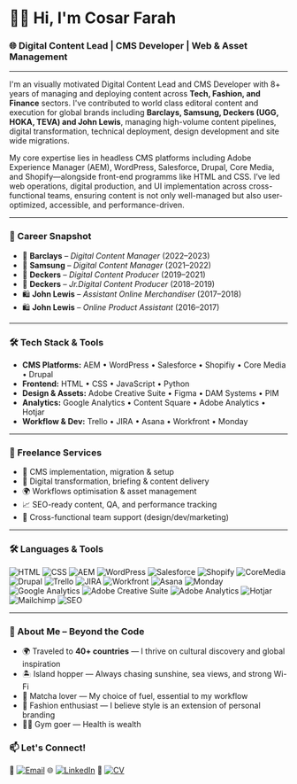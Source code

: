 # 👋🏾 Hi, I'm Cosar Farah

### 🌐 Digital Content Lead | CMS Developer | Web & Asset Management 

---

I'm an visually motivated Digital Content Lead and CMS Developer with 8+ years of managing and deploying content across **Tech, Fashion, and Finance** sectors. I've contributed to world class editoral content and execution for global brands including **Barclays, Samsung, Deckers (UGG, HOKA, TEVA) and John Lewis**, managing high-volume content pipelines, digital transformation, technical deployment, design development and site wide migrations.

My core expertise lies in headless CMS platforms including Adobe Experience Manager (AEM), WordPress, Salesforce, Drupal, Core Media, and Shopify—alongside front-end programms like HTML and CSS. I’ve led web operations, digital production, and UI implementation across cross-functional teams, ensuring content is not only well-managed but also user-optimized, accessible, and performance-driven.

---

### 💼 Career Snapshot
- 🏦 **Barclays** – *Digital Content Manager* (2022–2023)  
- 📱 **Samsung** – *Digital Content Manager* (2021–2022)  
- 👟 **Deckers** – *Digital Content Producer* (2019–2021)  
- 👟 **Deckers** – *Jr.Digital Content Producer* (2018–2019)  
- 🛍️ **John Lewis** – *Assistant Online Merchandiser* (2017–2018)  
- 🛍️ **John Lewis** – *Online Product Assistant* (2016–2017)

---

### 🛠️ Tech Stack & Tools
- **CMS Platforms:** AEM • WordPress • Salesforce • Shopifiy • Core Media • Drupal <br>
- **Frontend:** HTML • CSS • JavaScript • Python <br>
- **Design & Assets:** Adobe Creative Suite • Figma • DAM Systems • PIM <br>
- **Analytics:** Google Analytics • Content Square • Adobe Analytics • Hotjar <br>
- **Workflow & Dev:** Trello • JIRA • Asana • Workfront • Monday <br>

---

### 🧩 Freelance Services
- 🔧 CMS implementation, migration & setup  
- 🧠 Digital transformation, briefing & content delivery 
- 🌍 Workflows optimisation & asset management  
- 📈 SEO-ready content, QA, and performance tracking  
- 🎯 Cross-functional team support (design/dev/marketing)

---

### 🛠️ Languages & Tools
![HTML](https://img.shields.io/badge/-HTML5-E34F26?style=flat&logo=html5&logoColor=white)
![CSS](https://img.shields.io/badge/-CSS3-1572B6?style=flat&logo=css3&logoColor=white)
![AEM](https://img.shields.io/badge/-AEM-333?style=flat&logo=adobe&logoColor=white)
![WordPress](https://img.shields.io/badge/-WordPress-21759B?style=flat&logo=wordpress&logoColor=white)
![Salesforce](https://img.shields.io/badge/-Salesforce-00A1E0?style=flat&logo=salesforce&logoColor=white)
![Shopify](https://img.shields.io/badge/-Shopify-7AB55C?style=flat&logo=shopify&logoColor=white)
![CoreMedia](https://img.shields.io/badge/-CoreMedia-0F1941?style=flat&logo=data:image/svg+xml;base64,PHN2ZyB3aWR0aD0iMzAiIGhlaWdodD0iMzAiIHZpZXdCb3g9IjAgMCAzMCAzMCIgZmlsbD0ibm9uZSIgeG1sbnM9Imh0dHA6Ly93d3cudzMub3JnL3N2ZyI+PGNpcmNsZSBjeD0iMTUiIGN5PSIxNSIgcj0iMTUiIGZpbGw9IiMwRjE5NDEiIC8+PC9zdmc+)
![Drupal](https://img.shields.io/badge/-Drupal-0678BE?style=flat&logo=drupal&logoColor=white)
![Trello](https://img.shields.io/badge/-Trello-0052CC?style=flat&logo=trello&logoColor=white)
![JIRA](https://img.shields.io/badge/-JIRA-0052CC?style=flat&logo=jira&logoColor=white)
![Workfront](https://img.shields.io/badge/-Workfront-F04E23?style=flat&logo=workfront&logoColor=white)
![Asana](https://img.shields.io/badge/-Asana-273347?style=flat&logo=asana&logoColor=F06A6A)
![Monday](https://img.shields.io/badge/-Monday.com-111111?style=flat&logo=monday&logoColor=ffcc00)
![Google Analytics](https://img.shields.io/badge/-Google%20Analytics-E37400?style=flat&logo=googleanalytics&logoColor=white)
![Adobe Creative Suite](https://img.shields.io/badge/-Adobe-DA1F26?style=flat&logo=adobecreativecloud&logoColor=white)
![Adobe Analytics](https://img.shields.io/badge/-Adobe%20Analytics-2C2C2C?style=flat&logo=adobe&logoColor=white)
![Hotjar](https://img.shields.io/badge/-Hotjar-FD3A4A?style=flat&logo=hotjar&logoColor=white)
![Mailchimp](https://img.shields.io/badge/-Mailchimp-FFE01B?style=flat&logo=mailchimp&logoColor=000)
![SEO](https://img.shields.io/badge/-SEO-4CAF50?style=flat&logo=google&logoColor=white)


---

### 🌟 About Me – Beyond the Code

- 🌍 Traveled to **40+ countries** — I thrive on cultural discovery and global inspiration
- 🏝️ Island hopper — Always chasing sunshine, sea views, and strong Wi-Fi 
- 🍵 Matcha lover — My choice of fuel, essential to my workflow
- 👡 Fashion enthusiast — I believe style is an extension of personal branding
- 💪🏾 Gym goer — Health is wealth 

### 📫 Let's Connect!
📧 [![Email](https://img.shields.io/badge/Email-Cosar_F@hotmail.com-D14836?style=flat&logo=gmail&logoColor=white)](mailto:Cosar_F@hotmail.com)
🌐 [![LinkedIn](https://img.shields.io/badge/LinkedIn-Cosar%20Farah-0A66C2?style=flat&logo=linkedin&logoColor=white)](https://www.linkedin.com/in/cosar-farah)
📄 [![CV](https://img.shields.io/badge/View%20My%20CV-PDF-orange?style=flat&logo=adobeacrobatreader&logoColor=white)](./Cosar_Farah_CV.pdf)

